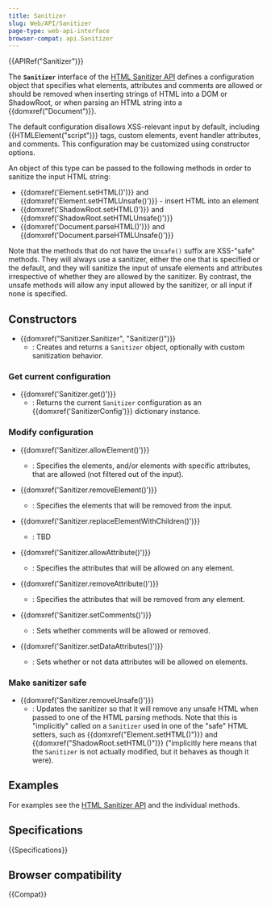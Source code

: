 ```yaml
---
title: Sanitizer
slug: Web/API/Sanitizer
page-type: web-api-interface
browser-compat: api.Sanitizer
---
```


{{APIRef("Sanitizer")}}

The **`Sanitizer`** interface of the [HTML Sanitizer API](/en-US/docs/Web/API/HTML_Sanitizer_API) defines a configuration object that specifies what elements, attributes and comments are allowed or should be removed when inserting strings of HTML into a DOM or ShadowRoot, or when parsing an HTML string into a {{domxref("Document")}}.

The default configuration disallows XSS-relevant input by default, including {{HTMLElement("script")}} tags, custom elements, event handler attributes, and comments.
This configuration may be customized using constructor options.

An object of this type can be passed to the following methods in order to sanitize the input HTML string:

- {{domxref('Element.setHTML()')}} and {{domxref('Element.setHTMLUnsafe()')}} - insert HTML into an element
- {{domxref('ShadowRoot.setHTML()')}} and {{domxref('ShadowRoot.setHTMLUnsafe()')}}
- {{domxref('Document.parseHTML()')}} and {{domxref('Document.parseHTMLUnsafe()')}}

Note that the methods that do not have the `Unsafe()` suffix are XSS-"safe" methods.
They will always use a sanitizer, either the one that is specified or the default, and they will sanitize the input of unsafe elements and attributes irrespective of whether they are allowed by the sanitizer.
By contrast, the unsafe methods will allow any input allowed by the sanitizer, or all input if none is specified.

## Constructors

- {{domxref("Sanitizer.Sanitizer", "Sanitizer()")}}
  - : Creates and returns a `Sanitizer` object, optionally with custom sanitization behavior.

### Get current configuration

- {{domxref('Sanitizer.get()')}}
  - : Returns the current `Sanitizer` configuration as an {{domxref('SanitizerConfig')}} dictionary instance.

### Modify configuration

- {{domxref('Sanitizer.allowElement()')}}

  - : Specifies the elements, and/or elements with specific attributes, that are allowed (not filtered out of the input).

- {{domxref('Sanitizer.removeElement()')}}

  - : Specifies the elements that will be removed from the input.

- {{domxref('Sanitizer.replaceElementWithChildren()')}}

  - : TBD

- {{domxref('Sanitizer.allowAttribute()')}}

  - : Specifies the attributes that will be allowed on any element.

- {{domxref('Sanitizer.removeAttribute()')}}

  - : Specifies the attributes that will be removed from any element.

- {{domxref('Sanitizer.setComments()')}}

  - : Sets whether comments will be allowed or removed.

- {{domxref('Sanitizer.setDataAttributes()')}}
  - : Sets whether or not data attributes will be allowed on elements.

### Make sanitizer safe

- {{domxref('Sanitizer.removeUnsafe()')}}
  - : Updates the sanitizer so that it will remove any unsafe HTML when passed to one of the HTML parsing methods.
    Note that this is "implicitly" called on a `Sanitizer` used in one of the "safe" HTML setters, such as {{domxref("Element.setHTML()")}} and {{domxref("ShadowRoot.setHTML()")}} ("implicitly here means that the `Sanitizer` is not actually modified, but it behaves as though it were).

## Examples

For examples see the [HTML Sanitizer API](/en-US/docs/Web/API/HTML_Sanitizer_API) and the individual methods.

## Specifications

{{Specifications}}

## Browser compatibility

{{Compat}}

